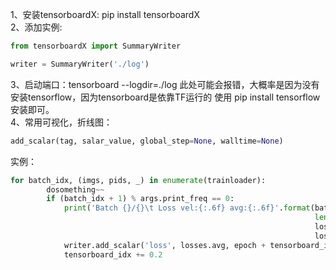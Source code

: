 1、安装tensorboardX: pip install tensorboardX   
2、添加实例: 
```py
from tensorboardX import SummaryWriter

writer = SummaryWriter('./log')
```
3、启动端口：tensorboard --logdir=./log
此处可能会报错，大概率是因为没有安装tensorflow，因为tensorboard是依靠TF运行的
使用 pip install tensorflow 安装即可。  
4、常用可视化，折线图：
```py
add_scalar(tag, salar_value, global_step=None, walltime=None)
```
实例：
```py
for batch_idx, (imgs, pids, _) in enumerate(trainloader):
        dosomething~~
        if (batch_idx + 1) % args.print_freq == 0:
            print('Batch {}/{}\t Loss vel:{:.6f} avg:{:.6f}'.format(batch_idx + 1, 
                                                                    len(trainloader), 
                                                                    losses.val,
                                                                    losses.avg))
            writer.add_scalar('loss', losses.avg, epoch + tensorboard_idx)
            tensorboard_idx += 0.2
```

